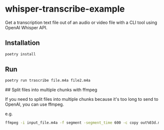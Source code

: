 # whisper-transcribe-example

Get a transcription text file out of an audio or video file with a CLI tool using OpenAI Whisper API.

## Installation

```sh
poetry install
```

## Run

```sh
poetry run trascribe file.m4a file2.m4a
```

## Split files into multiple chunks with ffmpeg

If you need to split files into multiple chunks because it's too long to send to OpenAI, you can use ffmpeg.

e.g.

```sh
ffmpeg -i input_file.m4a -f segment -segment_time 600 -c copy out%03d.m4a
```